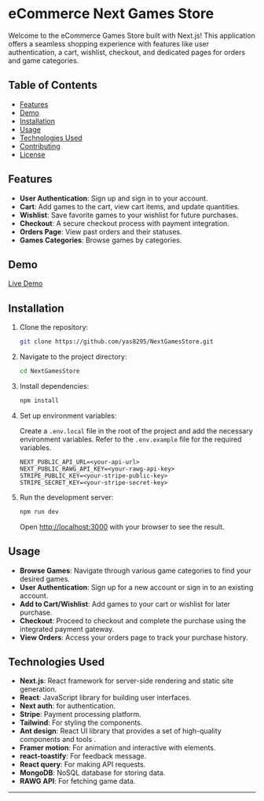 # eCommerce Next Games Store

Welcome to the eCommerce Games Store built with Next.js! This application offers a seamless shopping experience with features like user authentication, a cart, wishlist, checkout, and dedicated pages for orders and game categories.

## Table of Contents

- [Features](#features)
- [Demo](#demo)
- [Installation](#installation)
- [Usage](#usage)
- [Technologies Used](#technologies-used)
- [Contributing](#contributing)
- [License](#license)

## Features

- **User Authentication**: Sign up and sign in to your account.
- **Cart**: Add games to the cart, view cart items, and update quantities.
- **Wishlist**: Save favorite games to your wishlist for future purchases.
- **Checkout**: A secure checkout process with payment integration.
- **Orders Page**: View past orders and their statuses.
- **Games Categories**: Browse games by categories.

## Demo

[Live Demo](https://nextgamesstore.vercel.app)

## Installation

1. Clone the repository:

    ```bash
    git clone https://github.com/yas8295/NextGamesStore.git
    ```

2. Navigate to the project directory:

    ```bash
    cd NextGamesStore
    ```

3. Install dependencies:

    ```bash
    npm install
    ```

4. Set up environment variables:

    Create a `.env.local` file in the root of the project and add the necessary environment variables. Refer to the `.env.example` file for the required variables.

    ```env
    NEXT_PUBLIC_API_URL=<your-api-url>
    NEXT_PUBLIC_RAWG_API_KEY=<your-rawg-api-key>
    STRIPE_PUBLIC_KEY=<your-stripe-public-key>
    STRIPE_SECRET_KEY=<your-stripe-secret-key>
    ```

5. Run the development server:

    ```bash
    npm run dev
    ```

    Open [http://localhost:3000](http://localhost:3000) with your browser to see the result.

## Usage

- **Browse Games**: Navigate through various game categories to find your desired games.
- **User Authentication**: Sign up for a new account or sign in to an existing account.
- **Add to Cart/Wishlist**: Add games to your cart or wishlist for later purchase.
- **Checkout**: Proceed to checkout and complete the purchase using the integrated payment gateway.
- **View Orders**: Access your orders page to track your purchase history.

## Technologies Used

- **Next.js**: React framework for server-side rendering and static site generation.
- **React**: JavaScript library for building user interfaces.
- **Next auth**: for authentication.
- **Stripe**: Payment processing platform.
- **Tailwind**: For styling the components.
- **Ant design**: React UI library that provides a set of high-quality components and tools .
- **Framer motion**: For animation and interactive with elements.
- **react-toastify**: For feedback message.
- **React query**: For making API requests.
- **MongoDB**: NoSQL database for storing data.
- **RAWG API**: For fetching game data.

---
